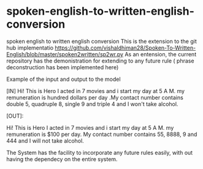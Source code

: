 # spoken-english-to-written-english-conversion
spoken english to written english conversion 
This is the extension to the git hub implementatio 
https://github.com/vishaldhiman28/Spoken-To-Written-English/blob/master/spoken2written/sp2wr.py  As an entension, the current repository has the demonistration for extending to any future rule ( phrase deconstruction has been implemented here)

Example of the input and output to the model 

[IN]
Hi! This is Hero I acted in 7 movies and i start my day at 5 A M. my remuneration is hundred dollars per day .My contact number contains double 5, quadruple 8, single 9 and triple 4 and I won't take alcohol.

[OUT]:
  
  Hi! This is Hero I acted in 7 movies and i start my day at 5 A M. my remuneration is $100 per day. My contact number contains 55, 8888, 9 and 444 and I will not take alcohol.
  
  The System has the facility to incorporate any future rules easily, with out having the dependecy on the entire system.
